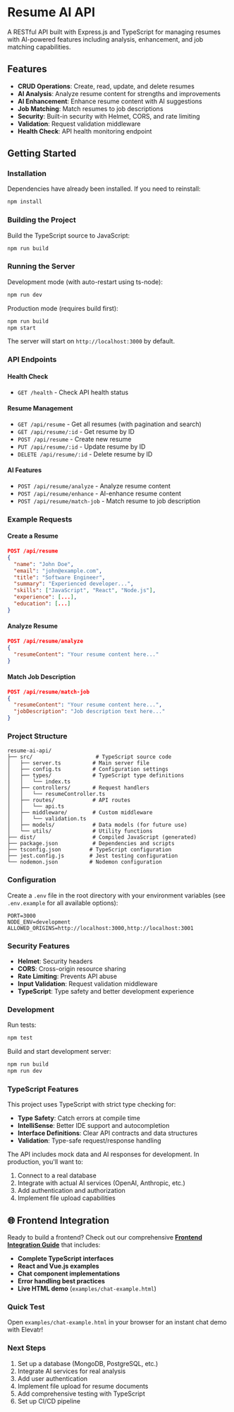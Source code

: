 # Resume AI API

A RESTful API built with Express.js and TypeScript for managing resumes with AI-powered features including analysis, enhancement, and job matching capabilities.

## Features

- **CRUD Operations**: Create, read, update, and delete resumes
- **AI Analysis**: Analyze resume content for strengths and improvements
- **AI Enhancement**: Enhance resume content with AI suggestions
- **Job Matching**: Match resumes to job descriptions
- **Security**: Built-in security with Helmet, CORS, and rate limiting
- **Validation**: Request validation middleware
- **Health Check**: API health monitoring endpoint

## Getting Started

### Installation

Dependencies have already been installed. If you need to reinstall:

```bash
npm install
```

### Building the Project

Build the TypeScript source to JavaScript:

```bash
npm run build
```

### Running the Server

Development mode (with auto-restart using ts-node):
```bash
npm run dev
```

Production mode (requires build first):
```bash
npm run build
npm start
```

The server will start on `http://localhost:3000` by default.

### API Endpoints

#### Health Check
- `GET /health` - Check API health status

#### Resume Management
- `GET /api/resume` - Get all resumes (with pagination and search)
- `GET /api/resume/:id` - Get resume by ID
- `POST /api/resume` - Create new resume
- `PUT /api/resume/:id` - Update resume by ID
- `DELETE /api/resume/:id` - Delete resume by ID

#### AI Features
- `POST /api/resume/analyze` - Analyze resume content
- `POST /api/resume/enhance` - AI-enhance resume content
- `POST /api/resume/match-job` - Match resume to job description

### Example Requests

#### Create a Resume
```json
POST /api/resume
{
  "name": "John Doe",
  "email": "john@example.com",
  "title": "Software Engineer",
  "summary": "Experienced developer...",
  "skills": ["JavaScript", "React", "Node.js"],
  "experience": [...],
  "education": [...]
}
```

#### Analyze Resume
```json
POST /api/resume/analyze
{
  "resumeContent": "Your resume content here..."
}
```

#### Match Job Description
```json
POST /api/resume/match-job
{
  "resumeContent": "Your resume content here...",
  "jobDescription": "Job description text here..."
}
```

### Project Structure

```
resume-ai-api/
├── src/                    # TypeScript source code
│   ├── server.ts          # Main server file
│   ├── config.ts          # Configuration settings
│   ├── types/             # TypeScript type definitions
│   │   └── index.ts
│   ├── controllers/       # Request handlers
│   │   └── resumeController.ts
│   ├── routes/            # API routes
│   │   └── api.ts
│   ├── middleware/        # Custom middleware
│   │   └── validation.ts
│   ├── models/            # Data models (for future use)
│   └── utils/             # Utility functions
├── dist/                  # Compiled JavaScript (generated)
├── package.json           # Dependencies and scripts
├── tsconfig.json         # TypeScript configuration
├── jest.config.js        # Jest testing configuration
└── nodemon.json          # Nodemon configuration
```

### Configuration

Create a `.env` file in the root directory with your environment variables (see `.env.example` for all available options):

```env
PORT=3000
NODE_ENV=development
ALLOWED_ORIGINS=http://localhost:3000,http://localhost:3001
```

### Security Features

- **Helmet**: Security headers
- **CORS**: Cross-origin resource sharing
- **Rate Limiting**: Prevents API abuse
- **Input Validation**: Request validation middleware
- **TypeScript**: Type safety and better development experience

### Development

Run tests:
```bash
npm test
```

Build and start development server:
```bash
npm run build
npm run dev
```

### TypeScript Features

This project uses TypeScript with strict type checking for:
- **Type Safety**: Catch errors at compile time
- **IntelliSense**: Better IDE support and autocompletion
- **Interface Definitions**: Clear API contracts and data structures
- **Validation**: Type-safe request/response handling

The API includes mock data and AI responses for development. In production, you'll want to:
1. Connect to a real database
2. Integrate with actual AI services (OpenAI, Anthropic, etc.)
3. Add authentication and authorization
4. Implement file upload capabilities

## 🌐 Frontend Integration

Ready to build a frontend? Check out our comprehensive **[Frontend Integration Guide](./FRONTEND_INTEGRATION.md)** that includes:

- **Complete TypeScript interfaces**
- **React and Vue.js examples** 
- **Chat component implementations**
- **Error handling best practices**
- **Live HTML demo** (`examples/chat-example.html`)

### Quick Test
Open `examples/chat-example.html` in your browser for an instant chat demo with Elevatr!

### Next Steps

1. Set up a database (MongoDB, PostgreSQL, etc.)
2. Integrate AI services for real analysis
3. Add user authentication
4. Implement file upload for resume documents  
5. Add comprehensive testing with TypeScript
6. Set up CI/CD pipeline
